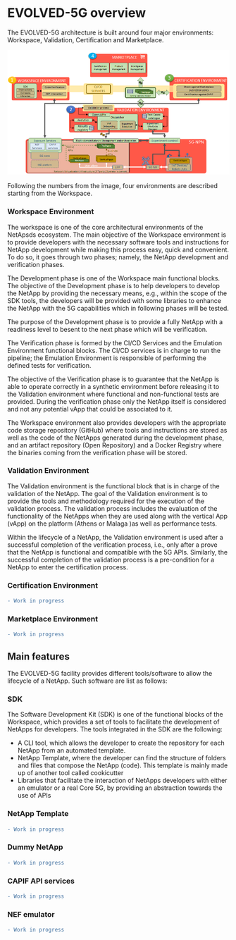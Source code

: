 # EVOLVED-5G overview
The EVOLVED-5G architecture is built around four major environments: Workspace, Validation, Certification and Marketplace.

![EVOLVED-5G Architecture](./images/architecture.png)

Following the numbers from the image, four environments are described starting from the Workspace.
### Workspace Environment

The workspace is one of the core architectural environments of the NetApsds ecosystem. The main objective of the Workspace environment is to provide developers with the necessary software tools and instructions for NetApp development while making this process easy, quick and convenient. To do so, it goes through two phases; namely, the NetApp development and verification phases. 

The Development phase is one of the Workspace main functional blocks. The objective of the Development phase is to help developers to develop the NetApp by providing the necessary means, e.g., within the scope of the SDK tools, the developers will be provided with some libraries to enhance the NetApp with the 5G capabilities which in following phases will be tested. 

The purpose of the Development phase is to provide a fully NetApp with a readiness level to besent to the next phase which will be verification.

The Verification phase is formed by the CI/CD Services and the Emulation Environment
functional blocks. The CI/CD services is in charge to run the pipeline; the Emulation Environment is responsible of performing the defined tests for verification.

The objective of the Verification phase is to guarantee that the NetApp is able to operate correctly in a synthetic environment before releasing it to the Validation environment where functional and non-functional tests are provided. During the verification phase only the NetApp itself is considered and not any potential vApp that could be associated to it.

The Workspace environment also provides developers with the appropriate code storage repository
(GitHub) where tools and instructions are stored as well as the code of the NetApps generated during the development phase, and an artifact repository (Open Repository) and a Docker Registry where the binaries coming from the verification phase will be stored.

### Validation Environment

The Validation environment is the functional block that is in charge of the validation of the NetApp. The goal of the Validation environment is to provide the tools and methodology required for the execution of the validation process. The validation process includes the evaluation of the functionality of the NetApps when they are used along with the vertical App (vApp) on the platform (Athens or Malaga )as well as performance tests.

Within the lifecycle of a NetApp, the Validation environment is used after a successful
completion of the verification process, i.e., only after a prove that the NetApp is functional and compatible with the 5G APIs. Similarly, the successful completion of the validation process is a pre-condition for a NetApp to enter the certification process.

### Certification Environment

```diff
- Work in progress
```

### Marketplace Environment

```diff
- Work in progress
```

## Main features

The EVOLVED-5G facility provides different tools/software to allow the lifecycle of a NetApp. Such software are list as follows:

### SDK

The Software Development Kit (SDK) is one of the functional blocks of the Workspace, which provides a set of tools to facilitate the development of NetApps for developers. The tools integrated in the SDK are the following: 

* A CLI tool, which allows the developer to create the repository for each NetApp from an automated template.
* NetApp Template, where the developer can find the structure of folders and files that compose the NetApp (code). This template is mainly made up of another tool called cookicutter
* Libraries that facilitate the interaction of NetApps developers with either an emulator or a real Core 5G, by providing an abstraction towards the use of APIs







###  NetApp Template

```diff
- Work in progress
```


### Dummy NetApp

```diff
- Work in progress
```

### CAPIF API services

```diff
- Work in progress
```

### NEF emulator  

```diff
- Work in progress
```
